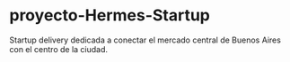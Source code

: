 # proyecto-Hermes-Startup
Startup delivery dedicada a conectar el mercado central de Buenos Aires con el centro de la ciudad.
